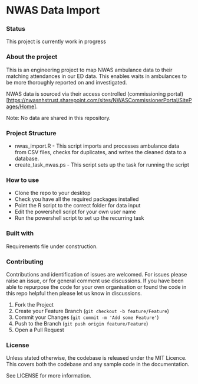 # NWAS Data Import

### Status
This project is currently work in progress

### About the project
This is an engineering project to map NWAS ambulance data to their matching attendances in our ED data. This enables waits in ambulances to be more thoroughly reported on and investigated.

NWAS data is sourced via their access controlled (commissioning portal)[https://nwasnhstrust.sharepoint.com/sites/NWASCommissionerPortal/SitePages/Home].

Note: No data are shared in this repository.

### Project Structure

* nwas_import.R - This script imports and processes ambulance data from CSV files, checks for duplicates, and writes the cleaned data to a database.
* create_task_nwas.ps - This script sets up the task for running the script

### How to use
* Clone the repo to your desktop
* Check you have all the required packages installed
* Point the R script to the correct folder for data input
* Edit the powershell script for your own user name
* Run the powershell script to set up the recurring task

### Built with
Requirements file under construction.

### Contributing
Contributions and identification of issues are welcomed. For issues please raise an issue, or for general comment use discussions.
If you have been able to repurpose the code for your own organisation or found the code in this repo helpful then please let us know in discussions.

1. Fork the Project
2. Create your Feature Branch (`git checkout -b feature/Feature`)
3. Commit your Changes (`git commit -m 'Add some Feature'`)
4. Push to the Branch (`git push origin feature/Feature`)
5. Open a Pull Request

### License
Unless stated otherwise, the codebase is released under the MIT Licence. This covers both the codebase and any sample code in the documentation.

See LICENSE for more information.
